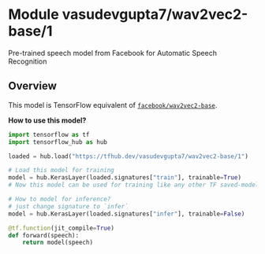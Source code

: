 # Module vasudevgupta7/wav2vec2-base/1

Pre-trained speech model from Facebook for Automatic Speech Recognition

<!-- asset-path:  https://huggingface.co/vasudevgupta/tf-wav2vec2-base/resolve/main/wav2vec2-base.tar.gz -->
<!-- task: audio-stt -->
<!-- network-architecture: wav2vec2-base -->
<!-- format: saved_model_2 -->
<!-- fine-tunable: true -->
<!-- license: apache-2.0 -->
<!-- language: en -->
<!-- colab: https://colab.research.google.com/github/vasudevgupta7/gsoc-wav2vec2/blob/main/notebooks/wav2vec2_base_saved_model.ipynb -->

## Overview

This model is TensorFlow equivalent of [`facebook/wav2vec2-base`](https://huggingface.co/facebook/wav2vec2-base).

**How to use this model?**

```python
import tensorflow as tf
import tensorflow_hub as hub

loaded = hub.load("https://tfhub.dev/vasudevgupta7/wav2vec2-base/1")

# Load this model for training
model = hub.KerasLayer(loaded.signatures["train"], trainable=True)
# Now this model can be used for training like any other TF saved-model

# How to model for inference?
# just change signature to `infer`
model = hub.KerasLayer(loaded.signatures["infer"], trainable=False)

@tf.function(jit_compile=True)
def forward(speech):
    return model(speech)
```

